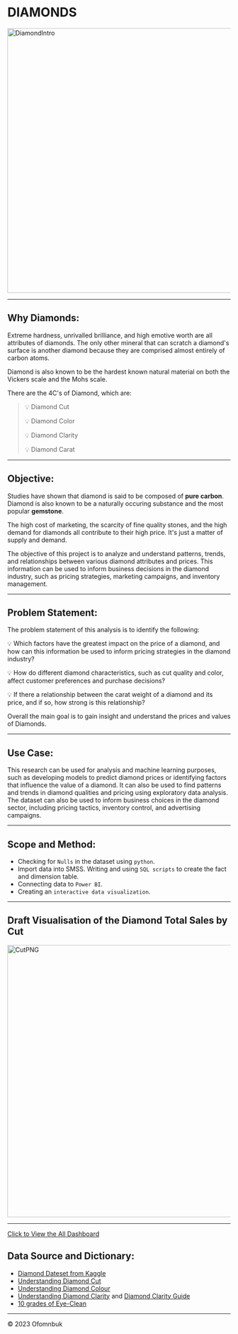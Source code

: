 # DIAMONDS 



<img width="596" alt="DiamondIntro" src="https://user-images.githubusercontent.com/122539866/232346786-1e925358-00bf-4c58-b5e6-b61962cab6fe.PNG">



----

## Why Diamonds:

Extreme hardness, unrivalled brilliance, and high emotive worth are all attributes of diamonds. The only other mineral that can scratch a diamond's surface is another diamond because they are comprised almost entirely of carbon atoms.

Diamond is also known to be the hardest known natural material on both the Vickers scale and the Mohs scale.

There are the 4C's of Diamond, which are:
> 💡 Diamond Cut
> 
> 💡 Diamond Color
> 
> 💡 Diamond Clarity
> 
> 💡 Diamond Carat

---

## Objective:

Studies have shown that diamond is said to be composed of **pure carbon**. Diamond is also known to be a naturally occuring substance and the most popular **gemstone**.

The high cost of marketing, the scarcity of fine quality stones, and the high demand for diamonds all contribute to their high price. It's just a matter of supply and demand.

The objective of this project is to analyze and understand patterns, trends, and relationships between various diamond attributes and prices. This information can be used to inform business decisions in the diamond industry, such as pricing strategies, marketing campaigns, and inventory management. 

---

## Problem Statement:

The problem statement of this analysis is to identify the following:

 💡 Which factors have the greatest impact on the price of a diamond, and how can this information be used to inform pricing strategies in the diamond industry?
> 
 💡 How do different diamond characteristics, such as cut quality and color, affect customer preferences and purchase decisions?
> 
 💡 If there a relationship between the carat weight of a diamond and its price, and if so, how strong is this relationship?

Overall the main goal is to gain insight and understand the prices and values of Diamonds.

----

## Use Case:

This research can be used for analysis and machine learning purposes, such as developing models to predict diamond prices or identifying factors that influence the value of a diamond. It can also be used to find patterns and trends in diamond qualities and pricing using exploratory data analysis. The dataset can also be used to inform business choices in the diamond sector, including pricing tactics, inventory control, and advertising campaigns. 

---

## Scope and Method:
- Checking for `Nulls` in the dataset using `python`.
- Import data into SMSS. Writing and using `SQL scripts` to create the fact and dimension table. 
- Connecting data to `Power BI`.
- Creating an `interactive data visualization`.

----

## Draft Visualisation of the Diamond Total Sales by Cut

<img width="613" alt="CutPNG" src="https://user-images.githubusercontent.com/122539866/232346944-647221af-6956-4b21-a0f4-b53ff05a654b.PNG">

-----


[Click to View the All Dashboard](https://github.com/Ofomn/Data_Visualisation_Project/files/11244894/PresentationDiamondBI.pdf)



## Data Source and Dictionary:
- [Diamond Dateset from Kaggle](https://www.kaggle.com/datasets/hrokrin/the-largest-diamond-dataset-currely-on-kaggle)
- [Understanding Diamond Cut](https://www.lumeradiamonds.com/diamond-education/diamond-shape)
- [Understanding Diamond Colour](https://www.lumeradiamonds.com/diamond-education/diamond-color)
- [Understanding Diamond Clarity](https://4cs.gia.edu/en-us/diamond-clarity/) and [Diamond Clarity Guide](https://www.diamonds.pro/education/clarity/)
- [10 grades of Eye-Clean](https://www.diamonds.pro/education/eye-clean-diamonds/)

-----

&copy; 2023 Ofomnbuk

<!-- markdownlint-enable -->
